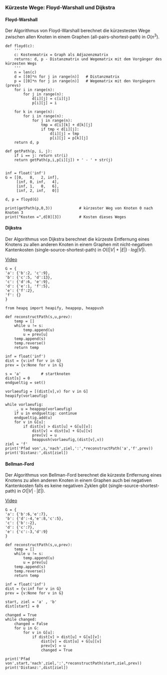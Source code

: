 ### Kürzeste Wege: Floyd-Warshall und Dijkstra

#### Floyd-Warshall

Der Algorithmus von Floyd-Warshall berechnet die kürzestesten Wege zwischen allen
Knoten in einem Graphen (all-pairs-shortest-path) in $O(n^3)$.



```
def floyd(c):
    ''' 
    c: Kostenmatrix = Graph als Adjazenzmatrix
    returns: d, p - Distanzmatrix und Wegematrix mit dem Vorgänger des kürzesten Wegs 
    '''
    n = len(c)
    d = [[0]*n for j in range(n)]   # Distanzmatrix
    p = [[0]*n for j in range(n)]   # Wegematrix mit den Vorgängern (prevs)
    for i in range(n):
        for j in range(n):
            d[i][j] = c[i][j]
            p[i][j] = i

    for k in range(n):
        for i in range(n):
            for j in range(n):
                tmp = d[i][k] + d[k][j]
                if tmp < d[i][j]:
                    d[i][j] = tmp
                    p[i][j] = p[k][j]
    return d, p

def getPath(p, i, j):
    if i == j: return str(i)
    return getPath(p,i,p[i][j]) + ' - ' + str(j)


inf = float('inf')
G = [[0,   8,   2, inf],
     [inf, 0, inf,   4],
     [inf, 1,   0,   6],
     [inf, 2, inf,   0]]

d, p = floyd(G)

print(getPath(p,0,3))            # kürzester Weg von Knoten 0 nach Knoten 3
print("Kosten =",d[0][3])        # Kosten dieses Weges
```

 
#### Dijkstra

Der Algorithmus von Dijkstra berechnet die kürzeste Entfernung eines Knotens zu allen 
anderen Knoten in einem Graphen mit nicht-negativen Kantenkosten (single-source-shortest-path)
in $O((|V|+|E|)⋅log|V|)$.

[Video](https://www.youtube.com/watch?v=PKjT-LObjEM&list=PLWeMgMhRDsIHVtFQLF07HdrmbLI7dARgs&index=7)
 

``` 
G = {
'a': {'b':2, 'c':9},
'b': {'c':5, 'd':13},
'c': {'d':6, 'e':9},
'd': {'e':1, 'f':5},
'e': {'f':2},
'f': {}
}

from heapq import heapify, heappop, heappush

def reconstructPath(s,u,prev):
    temp = []
    while u != s:
        temp.append(u)
        u = prev[u]
    temp.append(s)
    temp.reverse()
    return temp

inf = float('inf')
dist = {v:inf for v in G}
prev = {v:None for v in G}

s = 'a'         # startknoten
dist[s] = 0
endgueltig = set()    

vorlaeufig = [(dist[v],v) for v in G]
heapify(vorlaeufig)

while vorlaeufig:
    _, u = heappop(vorlaeufig)
    if u in endgueltig: continue
    endgueltig.add(u)
    for v in G[u]:
        if dist[v] > dist[u] + G[u][v]:
            dist[v] = dist[u] + G[u][v]
            prev[v] = u
            heappush(vorlaeufig,(dist[v],v))
ziel = 'f'
print('Pfad von',s,'nach',ziel,':',*reconstructPath('a','f',prev))
print('Distanz:',dist[ziel])
```


#### Bellman-Ford

Der Algorithmus von Bellman-Ford berechnet die kürzeste Entfernung eines Knotens zu allen 
anderen Knoten in einem Graphen auch bei negativen Kantenkosten falls es
keine negativen Zyklen gibt (single-source-shortest-path) 
in $O(|V| \cdot |E|)$.

[Video](https://www.youtube.com/watch?v=LmNXvIoRNIc&list=PLWeMgMhRDsIHVtFQLF07HdrmbLI7dARgs&index=8&t=20s)

``` 
G = {
'a': {'b':6,'e':7},
'b': {'d':-4,'e':8,'c':5},
'c': {'b':-2},
'd': {'c':7},
'e': {'c':-3,'d':9}
}

def reconstructPath(s,u,prev):
    temp = []
    while u != s:
        temp.append(u)
        u = prev[u]
    temp.append(s)
    temp.reverse()
    return temp

inf = float('inf')
dist = {v:inf for v in G}
prev = {v:None for v in G}

start, ziel = 'a' , 'b'
dist[start] = 0

changed = True
while changed:
    changed = False
    for u in G:
        for v in G[u]:
            if dist[v] > dist[u] + G[u][v]:
                dist[v] = dist[u] + G[u][v]
                prev[v] = u
                changed = True

print('Pfad von',start,'nach',ziel,':',*reconstructPath(start,ziel,prev))
print('Distanz:',dist[ziel])

```